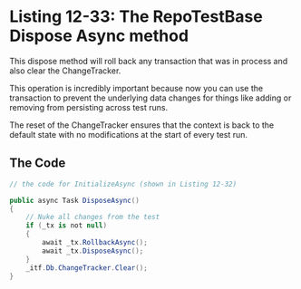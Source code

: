 # Listing 12-33: The RepoTestBase Dispose Async method

This dispose method will roll back any transaction that was in process and also clear the ChangeTracker.

This operation is incredibly important because now you can use the transaction to prevent the underlying data changes for things like adding or removing from persisting across test runs.

The reset of the ChangeTracker ensures that the context is back to the default state with no modifications at the start of every test run.

## The Code

```cs
// the code for InitializeAsync (shown in Listing 12-32)

public async Task DisposeAsync()
{
    // Nuke all changes from the test
    if (_tx is not null)
    {
        await _tx.RollbackAsync();
        await _tx.DisposeAsync();
    }
    _itf.Db.ChangeTracker.Clear();
}
```  